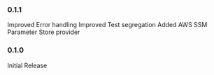 ### 0.1.1
Improved Error handling
Improved Test segregation
Added AWS SSM Parameter Store provider

### 0.1.0
Initial Release
